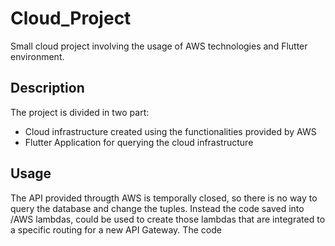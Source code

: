 # Cloud_Project
Small cloud project involving the usage of AWS technologies and Flutter environment.

## Description
The project is divided in two part:
- Cloud infrastructure created using the functionalities provided by AWS
- Flutter Application for querying the cloud infrastructure

## Usage
The API provided througth AWS is temporally closed, so there is no way to query the database and change the tuples. Instead the code saved into /AWS lambdas, could be used to create those lambdas that are integrated to a specific routing for a new API Gateway.
The code
